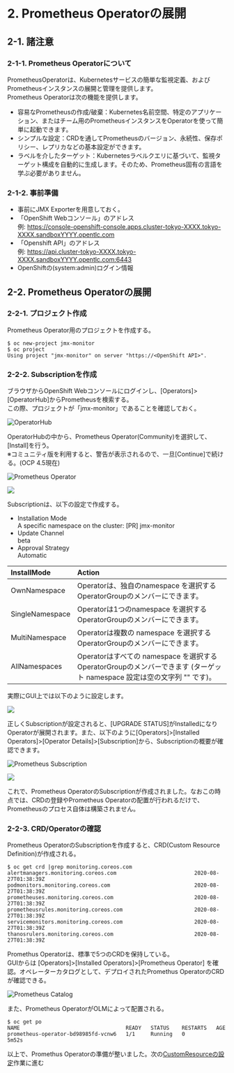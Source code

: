 
# 2. Prometheus Operatorの展開 

## 2-1. 諸注意

### 2-1-1. Prometheus Operatorについて

PrometheusOperatorは、Kubernetesサービスの簡単な監視定義、およびPrometheusインスタンスの展開と管理を提供します。    
Prometheus Operatorは次の機能を提供します。    

* 容易なPrometheusの作成/破棄：Kubernetes名前空間、特定のアプリケーション、またはチーム用のPrometheusインスタンスをOperatorを使って簡単に起動できます。
* シンプルな設定：CRDを通してPrometheusのバージョン、永続性、保存ポリシー、レプリカなどの基本設定ができます。
* ラベルを介したターゲット：Kubernetesラベルクエリに基づいて、監視ターゲット構成を自動的に生成します。そのため、Prometheus固有の言語を学ぶ必要がありません。

### 2-1-2. 事前準備

* 事前にJMX Exporterを用意しておく。
* 「OpenShift Webコンソール」のアドレス  
例: https://console-openshift-console.apps.cluster-tokyo-XXXX.tokyo-XXXX.sandboxYYYY.opentlc.com
* 「Openshift API」のアドレス <OpenShift API>  
例: https://api.cluster-tokyo-XXXX.tokyo-XXXX.sandboxYYYY.opentlc.com:6443
* OpenShiftの(system:admin)ログイン情報

## 2-2. Prometheus Operatorの展開
### 2-2-1. プロジェクト作成  
Prometheus Operator用のプロジェクトを作成する。

```
$ oc new-project jmx-monitor
$ oc project
Using project "jmx-monitor" on server "https://<OpenShift API>".
```

### 2-2-2. Subscriptionを作成  
ブラウザからOpenShift Webコンソールにログインし、[Operators]>[OperatorHub]からPrometheusを検索する。   
この際、プロジェクトが「jmx-monitor」であることを確認しておく。   
          
![OperatorHub](images/operator-hub.png "operator-hub")

OperatorHubの中から、Prometheus Operator(Community)を選択して、[Install]を行う。        
※コミュニティ版を利用すると、警告が表示されるので、一旦[Continue]で続ける。(OCP 4.5現在)    
     
![Prometheus Operator](images/prometheus-operator.png "prometheus-operator")

![](images/prometheus-operator-subscription.png)

Subscriptionは、以下の設定で作成する。  
* Installation Mode  
A specific namespace on the cluster: [PR] jmx-monitor
* Update Channel  
beta  
* Approval Strategy  
Automatic   
  
|InstallMode|Action|
|:--|:--|
|OwnNamespace|Operatorは、独自のnamespace を選択するOperatorGroupのメンバーにできます。|
|SingleNamespace|Operatorは1つのnamespace を選択するOperatorGroupのメンバーにできます。|
|MultiNamespace|Operatorは複数の namespace を選択するOperatorGroupのメンバーにできます。|
|AllNamespaces|Operatorはすべての namespace を選択するOperatorGroupのメンバーできます (ターゲット namespace 設定は空の文字列 "" です)。|

実際にGUI上では以下のように設定します。
   
![](images/create-subscription.png)

正しくSubscriptionが設定されると、[UPGRADE STATUS]がInstalledになりOperatorが展開されます。また、以下のように[Operators]>[Installed Operators]>[Operator Details]>[Subscription]から、Subscriptionの概要が確認できます。

![Prometheus Subscription](images/prometheus-subscription.png "prometheus-subscription")

![](images/create-subscription-overview.png)

これで、Prometheus OperatorのSubscriptionが作成されました。なおこの時点では、CRDの登録やPrometheus Operatorの配置が行われるだけで、Prometheusのプロセス自体は構築されません。

### 2-2-3. CRD/Operatorの確認    

Prometheus OperatorのSubscriptionを作成すると、CRD(Custom Resource Definition)が作成される。

```
$ oc get crd |grep monitoring.coreos.com
alertmanagers.monitoring.coreos.com                         2020-08-27T01:38:39Z
podmonitors.monitoring.coreos.com                           2020-08-27T01:38:39Z
prometheuses.monitoring.coreos.com                          2020-08-27T01:38:39Z
prometheusrules.monitoring.coreos.com                       2020-08-27T01:38:39Z
servicemonitors.monitoring.coreos.com                       2020-08-27T01:38:39Z
thanosrulers.monitoring.coreos.com                          2020-08-27T01:38:39Z
```

Promethus Operatorは、標準で5つのCRDを保持している。  
GUIからは [Operators]>[Installed Operators]>[Prometheus Operator] を確認。オペレーターカタログとして、デプロイされたPromethus OperatorのCRDが確認できる。

![Prometheus Catalog](images/prometheus-catalog.png "prometheus-catalog")

また、Prometheus OperatorがOLMによって配置される。

```
$ oc get po
NAME                                  READY   STATUS    RESTARTS   AGE
prometheus-operator-bd98985fd-vcnw6   1/1     Running   0          5m52s
```

以上で、Promethus Operatorの準備が整いました。次の[CustomResourceの設定](3_CustomResource.md)作業に進む   
